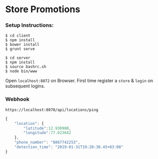 # Store Promotions

### Setup Instructions:
```
$ cd client
$ npm install
$ bower install
$ grunt serve

$ cd server
$ npm install
$ source bashrc.sh
$ node bin/www
```

Open `localhost:8072` on Browser. First time register a `store` & `login` on subsequent logins.

### Webhook
```
https://localhost:8070/api/locations/ping
```
```javascript
{
	"location": {
		"latitude":12.930980,
		"longitude":77.623642
	},
	"phone_number": "8867742253",
	"detection_time": "2019-01-31T19:20:30.45+03:00"
}

```




